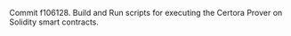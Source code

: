 Commit f106128.                    Build and Run scripts for executing the Certora Prover on Solidity smart contracts.